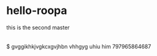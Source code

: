 # hello-roopa
this is the second master


######
$$$$$
gvggikhkjvgkcxgvjhbn
vhhgyg
uhiu
him    797965864687  
